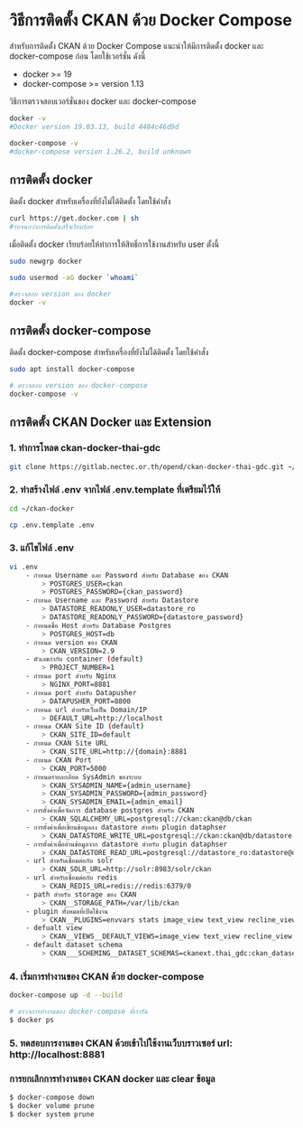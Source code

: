 # วิธีการติดตั้ง CKAN ด้วย Docker Compose
สำหรับการติดตั้ง CKAN ด้วย Docker Compose แนะนำให้มีการติดตั้ง docker และ docker-compose ก่อน โดยใช้เวอร์ชั่น ดังนี้ 
- docker >= 19
- docker-compose >= version 1.13

วิธีการตรวจสอบเวอร์ชั่นของ docker และ docker-compose
```sh
docker -v
#Docker version 19.03.13, build 4484c46d9d

docker-compose -v
#docker-compose version 1.26.2, build unknown
```
## การติดตั้ง docker
ติดตั้ง docker สำหรับเครื่องที่ยังไม่ได้ติดตั้ง โดยใช้คำสั่ง
```sh
curl https://get.docker.com | sh
#รอจนกว่าการติดตั้งเสร็จเรียบร้อย
```
เมื่อติดตั้ง docker เรียบร้อยให้ทำการให้สิทธิ์การใช้งานสำหรับ user ตั้งนี้
```sh
sudo newgrp docker

sudo usermod -aG docker `whoami`

#ตรวจสอบ version ของ docker
docker -v
```

## การติดตั้ง docker-compose
ติดตั้ง docker-compose สำหรับเครื่องที่ยังไม่ได้ติดตั้ง โดยใช้คำสั่ง
```sh
sudo apt install docker-compose

# ตรวจสอบ version ของ docker-compose
docker-compose -v
```

## การติดตั้ง CKAN Docker และ Extension
### 1. ทำการโหลด ckan-docker-thai-gdc
```sh
git clone https://gitlab.nectec.or.th/opend/ckan-docker-thai-gdc.git ~/ckan-docker
```

### 2. ทำสร้างไฟล์ .env จากไฟล์ .env.template ที่เตรียมไว้ให้
```sh
cd ~/ckan-docker

cp .env.template .env
```
### 3. แก้ไขไฟล์ .env
```sh
vi .env
    - กำหนด Username และ Password สำหรับ Database ของ CKAN
        > POSTGRES_USER=ckan
        > POSTGRES_PASSWORD={ckan_password}
    - กำหนด Username และ Password สำหรับ Datastore
        > DATASTORE_READONLY_USER=datastore_ro
        > DATASTORE_READONLY_PASSWORD={datastore_password}
    - กำหนดชื่อ Host สำหรับ Database Postgres
        > POSTGRES_HOST=db
    - กำหนด version ของ CKAN
        > CKAN_VERSION=2.9
    - ตัวเลขกำกับ container (default)
        > PROJECT_NUMBER=1
    - กำหนด port สำหรับ Nginx
        > NGINX_PORT=8881
    - กำหนด port สำหรับ Datapusher
        > DATAPUSHER_PORT=8800
    - กำหนด url สำหรับเว็บเป็น Domain/IP
        > DEFAULT_URL=http://localhost
    - กำหนด CKAN Site ID (default)
        > CKAN_SITE_ID=default
    - กำหนด CKAN Site URL
        > CKAN_SITE_URL=http://{domain}:8881
    - กำหนด CKAN Port
        > CKAN_PORT=5000
    - กำหนดรายละเอียด SysAdmin ของระบบ
        > CKAN_SYSADMIN_NAME={admin_username}
        > CKAN_SYSADMIN_PASSWORD={admin_password}
        > CKAN_SYSADMIN_EMAIL={admin_email}
    - การตั้งค่าเพื่อจัดการ database postgres สำหรับ CKAN
        > CKAN_SQLALCHEMY_URL=postgresql://ckan:ckan@db/ckan
    - การตั้งค่าเพื่อเขียนข้อมูลลง datastore สำหรับ plugin dataphser
        > CKAN_DATASTORE_WRITE_URL=postgresql://ckan:ckan@db/datastore
    - การตั้งค่าเพื่ออ่านข้อมูลจาก datastore สำหรับ plugin dataphser
        > CKAN_DATASTORE_READ_URL=postgresql://datastore_ro:datastore@db/datastore
    - url สำหรับเชื่อมต่อกับ solr
        > CKAN_SOLR_URL=http://solr:8983/solr/ckan
    - url สำหรับเชื่อมต่อกับ redis
        > CKAN_REDIS_URL=redis://redis:6379/0
    - path สำหรับ storage ของ CKAN
        > CKAN__STORAGE_PATH=/var/lib/ckan
    - plugin ทั้งหมดที่เปิดใช้งาน
        > CKAN__PLUGINS=envvars stats image_view text_view recline_view resource_proxy webpage_view datastore datapusher scheming_datasets pdf_view hierarchy_display hierarchy_form dcat dcat_json_interface structured_data thai_gdc
    - defualt view
        > CKAN__VIEWS__DEFAULT_VIEWS=image_view text_view recline_view webpage_view pdf_view
    - default dataset schema
        > CKAN___SCHEMING__DATASET_SCHEMAS=ckanext.thai_gdc:ckan_dataset.json
```

### 4. เริ่มการทำงานของ CKAN ด้วย docker-compose
```sh
docker-compose up -d --build

# ตรวจการทำงานของ docker-compose ที่เรารัน
$ docker ps 
```

### 5. ทดสอบการงานของ CKAN ด้วยเข้าไปใช้งานเว็บบราวเซอร์ url: http://localhost:8881


### การยกเลิกการทำงานของ CKAN docker และ clear ข้อมูล 
```sh
$ docker-compose down
$ docker volume prune
$ docker system prune
```
